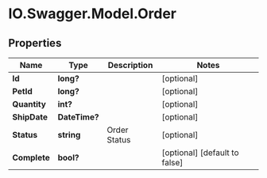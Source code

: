 # IO.Swagger.Model.Order

## Properties

Name | Type | Description | Notes
------------ | ------------- | ------------- | -------------
**Id** | **long?** |  | [optional] 
**PetId** | **long?** |  | [optional] 
**Quantity** | **int?** |  | [optional] 
**ShipDate** | **DateTime?** |  | [optional] 
**Status** | **string** | Order Status | [optional] 
**Complete** | **bool?** |  | [optional] [default to false]

